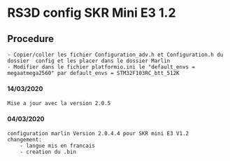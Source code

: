 # RS3D config SKR Mini E3 1.2
## Procedure
    - Copier/coller les fichier Configuration_adv.h et Configuration.h du dossier  config et les placer dans le dossier Marlin
    - Modifier dans le fichier platformio.ini le "default_envs = megaatmega2560" par default_envs = STM32F103RC_btt_512K

#### 14/03/2020
    Mise a jour avec la version 2.0.5

#### 04/03/2020
    configuration marlin Version 2.0.4.4 pour SKR mini E3 V1.2 
    changement:
        - langue mis en francais
        - creation du .bin
